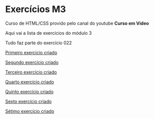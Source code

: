 # Exercícios M3
 Curso de HTML/CSS provido pelo canal do youtube **Curso em Video**

 Aqui vai a lista de exercícios do módulo 3

 Tudo faz parte do exercício 022

<a href="https://lucasfelipea.github.io/html-css/exercicios modulo 3/ex022/fundo001.html" target="_self">Primeiro exercício criado</a><br>

<a href="https://lucasfelipea.github.io/html-css/exercicios modulo 3/ex022/fundo002.html" target="_self">Segundo exercício criado</a><br>

<a href="https://lucasfelipea.github.io/html-css/exercicios modulo 3/ex022/fundo003.html" target="_self">Terceiro exercício criado</a><br>

<a href="https://lucasfelipea.github.io/html-css/exercicios modulo 3/ex022/fundo004.html" target="_self">Quarto exercício criado</a><br>

<a href="https://lucasfelipea.github.io/html-css/exercicios modulo 3/ex022/fundo005.html" target="_self">Quinto exercício criado</a><br>

<a href="https://lucasfelipea.github.io/html-css/exercicios modulo 3/ex022/fundo006.html" target="_self">Sexto exercício criado</a><br>

<a href="https://lucasfelipea.github.io/html-css/exercicios modulo 3/ex022/fundo007.html" target="_self">Sétimo exercício criado</a><br>

